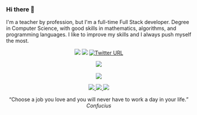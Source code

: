 ### Hi there 👋
I'm a teacher by profession, but I'm a full-time Full Stack developer. Degree in Computer Science, with good skills in mathematics, algorithms, and programming languages. I like to improve my skills and I always push myself the most.

<p align="center">
	<a href="https://github.com/franksiret"><img src="https://gpvc.arturio.dev/franksiret"></a> <!--Profile views-->
	<a href="mailto:frank.siret@gmail.com"><img src="https://img.shields.io/badge/Contact_me-here-purple.svg"></a> <!--Contact-->
	<a href="https://twitter.com/FrankSiret"><img alt="Twitter URL" src="https://img.shields.io/twitter/url?color=blue&label=Twitter&style=plastic&url=https%3A%2F%2Ftwitter.com%2FFrankSiret"></a> <!--Twitter-->
</p>

<p align="center">
	<a href=""><img src="https://hacked-github-stat-trophies.vercel.app/?username=franksiret&column=4&title=AllSuperRank,MultiLanguage,Commit,Stars,Followers,PullRequest,Repositories,Issues&theme=monokai"></a><br><br> <!--Trophies-->
	<img src="https://github-readme-stats.vercel.app/api?username=franksiret&show_icons=true&locale=en&theme=monokai"><br>
</p>

<!--
**franksiret/franksiret** is a ✨ _special_ ✨ repository because its `README.md` (this file) appears on your GitHub profile.

Here are some ideas to get you started:

- 🔭 I’m currently working on ...
- 🌱 I’m currently learning ...
- 👯 I’m looking to collaborate on ...
- 🤔 I’m looking for help with ...
- 💬 Ask me about ...
- 📫 How to reach me: ...
- 😄 Pronouns: ...
- ⚡ Fun fact: ...
-->

<p align="center">
  <a href="https://github.com/franksiret/franksiret/issues">
    <img src="https://img.shields.io/github/issues/franksiret/franksiret"/> 
  </a>
  <a href="https://github.com/franksiret/franksiret/network/members">
    <img src="https://img.shields.io/github/forks/franksiret/franksiret"/> 
  </a>  
  <a href="https://github.com/franksiret/franksiret/stargazers">
    <img src="https://img.shields.io/github/stars/franksiret/franksiret"/> 
  </a>
    <!-- <a href="https://github.com/franksiret/franksiret/LICENSE">
    <img src="https://img.shields.io/github/license/franksiret/franksiret"/> 
  </a> -->
</p>

<p align="center"><q>Choose a job you love and you will never have to work a day in your life.</q> <i>Confucius</i></p>
